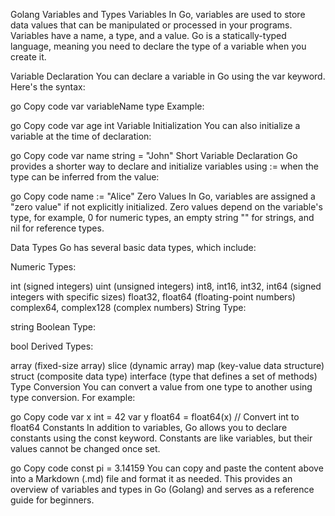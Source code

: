 Golang Variables and Types
Variables
In Go, variables are used to store data values that can be manipulated or processed in your programs. Variables have a name, a type, and a value. Go is a statically-typed language, meaning you need to declare the type of a variable when you create it.

Variable Declaration
You can declare a variable in Go using the var keyword. Here's the syntax:

go
Copy code
var variableName type
Example:

go
Copy code
var age int
Variable Initialization
You can also initialize a variable at the time of declaration:

go
Copy code
var name string = "John"
Short Variable Declaration
Go provides a shorter way to declare and initialize variables using := when the type can be inferred from the value:

go
Copy code
name := "Alice"
Zero Values
In Go, variables are assigned a "zero value" if not explicitly initialized. Zero values depend on the variable's type, for example, 0 for numeric types, an empty string "" for strings, and nil for reference types.

Data Types
Go has several basic data types, which include:

Numeric Types:

int (signed integers)
uint (unsigned integers)
int8, int16, int32, int64 (signed integers with specific sizes)
float32, float64 (floating-point numbers)
complex64, complex128 (complex numbers)
String Type:

string
Boolean Type:

bool
Derived Types:

array (fixed-size array)
slice (dynamic array)
map (key-value data structure)
struct (composite data type)
interface (type that defines a set of methods)
Type Conversion
You can convert a value from one type to another using type conversion. For example:

go
Copy code
var x int = 42
var y float64 = float64(x) // Convert int to float64
Constants
In addition to variables, Go allows you to declare constants using the const keyword. Constants are like variables, but their values cannot be changed once set.

go
Copy code
const pi = 3.14159
You can copy and paste the content above into a Markdown (.md) file and format it as needed. This provides an overview of variables and types in Go (Golang) and serves as a reference guide for beginners.